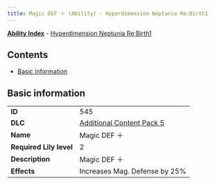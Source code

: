 ```yaml
---
title: Magic DEF ＋ (Ability) - Hyperdimension Neptunia Re;Birth1
---
```


[**Ability Index**](/neptunia/rb1/ability/index.html) - [Hyperdimension Neptunia Re;Birth1](/neptunia/rb1)

## Contents

- [Basic information](#basic-information)

## Basic information

|   |   |
| -- | -- |
| **ID** | 545 |
| **DLC** | [Additional Content Pack 5](/neptunia/rb1/dlc/14-pack5.html) |
| **Name** | Magic DEF ＋ |
| **Required Lily level** | 2 |
| **Description** | Magic DEF ＋ |
| **Effects** | Increases Mag. Defense by 25% |
